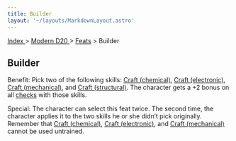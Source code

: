 ```yaml
---
title: Builder
layout: '~/layouts/MarkdownLayout.astro'
---
```


[ Index ](/) > [ Modern D20 ](/modern.d20.srd) > [Feats](/modern.d20.srd/feats) > Builder

## Builder

Benefit: Pick two of the following skills: [Craft (chemical)](/modern.d20.srd/skills/craft.chemical), [Craft (electronic)](/modern.d20.srd/skills/craft.electronic), [Craft (mechanical)](/modern.d20.srd/skills/craft.mechanical), and [Craft (structural)](/modern.d20.srd/skills/craft.structural). The character gets a
+2 bonus on all [checks](/modern.d20.srd/skills/skill.basics) with
those skills.

Special: The character can select this feat twice. The second time, the
character applies it to the two skills he or she didn’t pick originally.
Remember that [Craft (chemical)](/modern.d20.srd/skills/craft.chemical),
[Craft (electronic)](/modern.d20.srd/skills/craft.electronic), and [Craft (mechanical)](/modern.d20.srd/skills/craft.mechanical) cannot be used
untrained.

